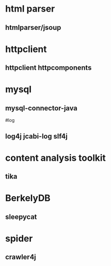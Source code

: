 # html parser

## htmlparser/jsoup

# httpclient

## httpclient httpcomponents

# mysql

## mysql-connector-java

#log

## log4j jcabi-log slf4j

# content analysis toolkit

## tika

# BerkelyDB

## sleepycat

# spider

##  crawler4j

